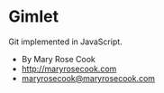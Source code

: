 # Gimlet

Git implemented in JavaScript.

* By Mary Rose Cook
* http://maryrosecook.com
* maryrosecook@maryrosecook.com
